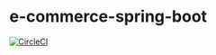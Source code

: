# e-commerce-spring-boot
[![CircleCI](https://dl.circleci.com/status-badge/img/gh/imjavedkhan/e-commerce-spring-boot/tree/main.svg?style=svg)](https://dl.circleci.com/status-badge/redirect/gh/imjavedkhan/e-commerce-spring-boot/tree/main)
